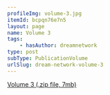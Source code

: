 ```yaml
---
profileImg: volume-3.jpg
itemId: bcpqn76e7n5
layout: page
name: Volume 3
tags:
    - hasAuthor: dreamnetwork
type: post
subType: PublicationVolume
urlSlug: dream-network-volume-3
---
```


<a href="../files/Volume_3.zip" download>Volume 3 (.zip file, 7mb)</a>

